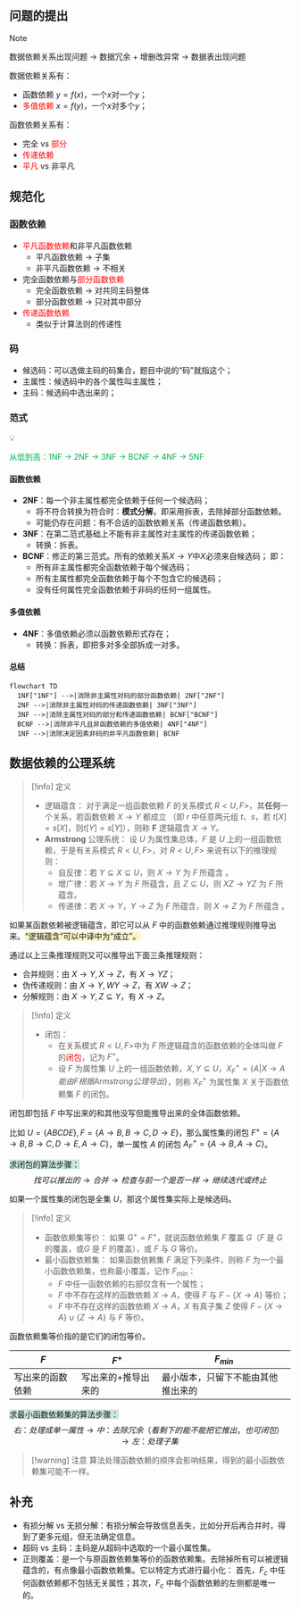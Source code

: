 ## 问题的提出

>[!note]
>数据依赖关系出现问题 → 数据冗余 + 增删改异常 → 数据表出现问题

数据依赖关系有：
- 函数依赖 $y=f(x)$，一个$x$对一个$y$；
- <font color="#ff0000">多值依赖</font> $x=f(y)$，一个$x$对多个$y$；

函数依赖关系有：
- 完全 vs <font color="#ff0000">部分</font>
- <font color="#ff0000">传递依赖</font>
- <font color="#ff0000">平凡</font> vs 非平凡
## 规范化

### 函数依赖

- <font color="#ff0000">平凡函数依赖</font>和非平凡函数依赖
  - 平凡函数依赖 → 子集
  - 非平凡函数依赖 → 不相关
- 完全函数依赖与<font color="#ff0000">部分函数依赖</font>
  - 完全函数依赖 → 对共同主码整体
  - 部分函数依赖 → 只对其中部分
- <font color="#ff0000">传递函数依赖</font>
  - 类似于计算法则的传递性
### 码

- 候选码：可以选做主码的码集合，题目中说的“码”就指这个；
- 主属性：候选码中的各个属性叫主属性；
- 主码：候选码中选出来的；

### 范式

<aside> 💡

<font color="#00b050">从低到高：1NF → 2NF → 3NF → BCNF → 4NF → 5NF</font>

</aside>

#### 函数依赖

- **2NF**：每一个非主属性都完全依赖于任何一个候选码； 
  - 将不符合转换为符合时：**模式分解**，即采用拆表，去除掉部分函数依赖。
  - 可能仍存在问题：有不合适的函数依赖关系（传递函数依赖）。
- **3NF**：在第二范式基础上不能有非主属性对主属性的传递函数依赖；
  - 转换：拆表。
- **BCNF**：修正的第三范式。所有的依赖关系$X \rightarrow Y$中$X$必须来自候选码；
  即：
    - 所有非主属性都完全函数依赖于每个候选码；
    - 所有主属性都完全函数依赖于每个不包含它的候选码；
    - 没有任何属性完全函数依赖于非码的任何一组属性。

#### 多值依赖

- **4NF**：多值依赖必须以函数依赖形式存在；
  - 转换：拆表，即把多对多全部拆成一对多。

#### 总结

```mermaid
flowchart TD
  1NF["1NF"] -->|消除非主属性对码的部分函数依赖| 2NF["2NF"] 
  2NF -->|消除非主属性对码的传递函数依赖| 3NF["3NF"] 
  3NF -->|消除主属性对码的部分和传递函数依赖| BCNF["BCNF"] 
  BCNF -->|消除非平凡且非函数依赖的多值依赖| 4NF["4NF"] 
  1NF -->|消除决定因素非码的非平凡函数依赖| BCNF
```

## 数据依赖的公理系统

>[!info] 定义
>- 逻辑蕴含：
>  对于满足一组函数依赖 $F$ 的关系模式 $R<U,F>$，其**任何**一个关系，若函数依赖 $X \rightarrow Y$ 都成立 （即 $r$ 中任意两元组 $t、s$，若 $t[X]=s[X]$，则$t[Y]=s[Y]$），则称 **F** 逻辑蕴含 $X \rightarrow Y$。
>- **Armstrong** 公理系统：
>  设 $U$ 为属性集总体，$F$ 是 $U$ 上的一组函数依赖，于是有关系模式 $R<U,F>$，对 $R<U,F>$ 来说有以下的推理规则：
>    - 自反律：若 $Y \subseteq X \subseteq U$，则 $X \to Y$ 为 $F$ 所蕴含 。
>    - 增广律：若 $X \to Y$ 为 $F$ 所蕴含，且 $Z \subseteq U$，则 $XZ \to YZ$ 为 $F$ 所蕴含。
>    - 传递律：若 $X \to Y$，$Y \to Z$ 为 $F$ 所蕴含，则 $X \to Z$ 为 $F$ 所蕴含 。

如果某函数依赖被逻辑蕴含，即它可以从 $F$ 中的函数依赖通过推理规则推导出来。<span style="background:rgba(240, 200, 0, 0.2)">“逻辑蕴含”可以中译中为“成立”。</span>

通过以上三条推理规则又可以推导出下面三条推理规则：
- 合并规则：由 $X \to Y, X \to Z$，有 $X \to YZ$；
- 伪传递规则：由 $X \to Y, WY \to Z$，有 $XW \to Z$；
- 分解规则：由 $X \to Y, Z \subseteq Y$，有 $X \to Z$。

>[!info] 定义
>- 闭包：
>    - 在关系模式 $R<U,F>$中为 $F$ 所逻辑蕴含的函数依赖的全体叫做 $F$ 的<font color="#ff0000">闭包</font>，记为 $F^+$。
>    - 设 $F$ 为属性集 $U$ 上的一组函数依赖，$X,Y \subseteq U$，$X_F^+ = \{A | X \to A能由F根据Armstrong公理导出\}$，则称 $X_F^+$ 为属性集 $X$ 关于函数依赖集 $F$ 的闭包。

闭包即包括 $F$ 中写出来的和其他没写但能推导出来的全体函数依赖。

比如 $U=\{ABCDE\}, F=\{A \to B, B \to C, D \to E\}$，那么属性集的闭包 $F^+=\{A\to B, B\to C, D\to E, A\to C\}$，单一属性 $A$ 的闭包 $A_F^+=\{A \to B, A \to C\}$。

<span style="background:rgba(3, 135, 102, 0.2)">求闭包的算法步骤：</span>
$$
找可以推出的 \to 合并 \to 检查与前一个是否一样 \to 继续迭代或终止
$$

如果一个属性集的闭包是全集 $U$，那这个属性集实际上是候选码。

>[!info] 定义
>- 函数依赖集等价：
>  如果 $G^+=F^+$，就说函数依赖集 $F$ 覆盖 $G$（$F$ 是 $G$ 的覆盖，或$G$ 是 $F$ 的覆盖），或 $F$ 与 $G$ 等价。
>- 最小函数依赖集：
>  如果函数依赖集 $F$ 满足下列条件，则称 $F$ 为一个最小函数依赖集，也称最小覆盖，记作 $F_{min}$：
>    - $F$ 中任一函数依赖的右部仅含有一个属性；
>    - $F$ 中不存在这样的函数依赖 $X \to A$，使得 $F$ 与 $F - \{X \to A\}$ 等价；
>    - $F$ 中不存在这样的函数依赖 $X \to A$，$X$ 有真子集 $Z$ 使得 $F - \{X \to A\} \cup \{Z \to A\}$ 与 $F$ 等价。 

函数依赖集等价指的是它们的闭包等价。

| <center>$F$</center> | <center>$F^+$</center> | <center>$F_{min}$</center> |
| -------------------- | ---------------------- | -------------------------- |
| 写出来的函数依赖             | 写出来的+推导出来的             | 最小版本，只留下不能由其他推出来的          |

<span style="background:rgba(3, 135, 102, 0.2)">求最小函数依赖集的算法步骤：</span>
$$
右：处理成单一属性 \to 中：去除冗余（看剩下的能不能把它推出，也可闭包） \to 左：处理子集
$$

>[!warning] 注意
>算法处理函数依赖的顺序会影响结果，得到的最小函数依赖集可能不一样。

## 补充

- 有损分解 vs 无损分解：有损分解会导致信息丢失，比如分开后再合并时，得到了更多元组，但无法确定信息。
- 超码 vs 主码：主码是从超码中选取的一个最小属性集。
- 正则覆盖：是一个与原函数依赖集等价的函数依赖集。去除掉所有可以被逻辑蕴含的，有点像最小函数依赖集。它以特定方式进行最小化：
  首先，$F_c$ 中任何函数依赖都不包括无关属性；其次，$F_c$ 中每个函数依赖的左侧都是唯一的。